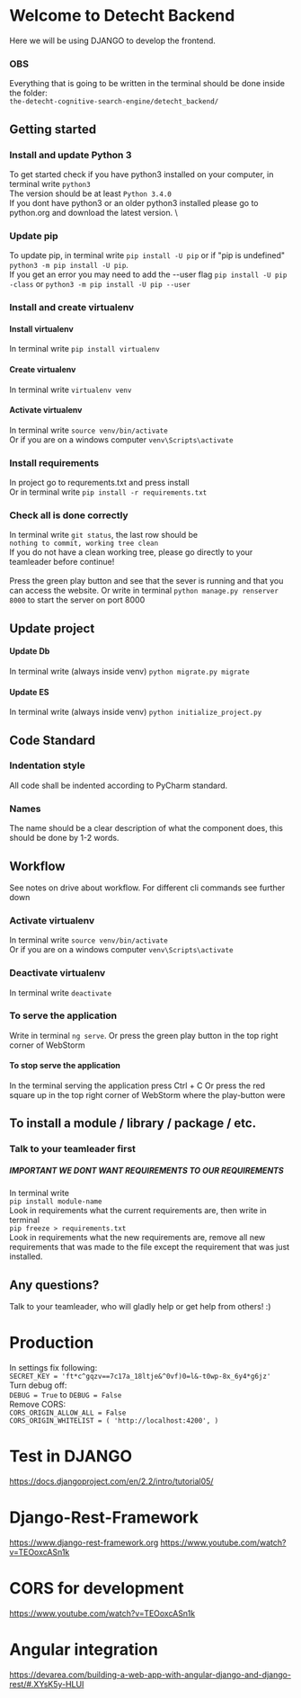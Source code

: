 # Welcome to Detecht Backend
Here we will be using DJANGO to develop the frontend. 

### OBS
Everything that is going to be written in the terminal should be done inside the folder: \
`the-detecht-cognitive-search-engine/detecht_backend/`


## Getting started

### Install and update Python 3
To get started check if you have python3 installed on your computer, in terminal write
`python3`\
The version should be at least
`Python 3.4.0`\
If you dont have python3 or an older python3 installed please go to python.org and download the latest version. \

### Update pip
To update pip, in terminal write
`pip install -U pip`
or if "pip is undefined"
`python3 -m pip install -U pip`.\
If you get an error you may need to add the --user flag
`pip install -U pip -class` or `python3 -m pip install -U pip --user`

### Install and create virtualenv
#### Install virtualenv
In terminal write
`pip install virtualenv`

#### Create virtualenv
In terminal write
`virtualenv venv`

#### Activate virtualenv
In terminal write
`source venv/bin/activate`\
Or if you are on a windows computer
`venv\Scripts\activate`

### Install requirements
In project go to requrements.txt and press install\
Or in terminal write
`pip install -r requirements.txt`

### Check all is done correctly
In terminal write 
`git status`,
the last row should be \
`nothing to commit, working tree clean` \
If you do not have a clean working tree, please go directly to your teamleader before continue! \
\
Press the green play button and see that the sever is running and that you can access the website. 
Or write in terminal `python manage.py renserver 8000` to start the server on port 8000


## Update project
#### Update Db
In terminal write (always inside venv)
`python migrate.py migrate`
#### Update ES
In terminal write (always inside venv)
`python initialize_project.py`


## Code Standard

### Indentation style
All code shall be indented according to PyCharm standard. 

### Names
The name should be a clear description of what the component does, this should be done by 1-2 words.


## Workflow
See notes on drive about workflow.
For different cli commands see further down 

### Activate virtualenv
In terminal write
`source venv/bin/activate`\
Or if you are on a windows computer
`venv\Scripts\activate`

### Deactivate virtualenv
In terminal write
`deactivate`

### To serve the application 
Write in terminal
`ng serve`. 
Or press the green play button in the top right corner of WebStorm

#### To stop serve the application
In the terminal serving the application press Ctrl + C
Or press the red square up in the top right corner of WebStorm where the play-button were


## To install a module / library / package / etc. 
### Talk to your teamleader first
##### IMPORTANT WE DONT WANT REQUIREMENTS TO OUR REQUIREMENTS
In terminal write \
`pip install module-name`\
Look in requirements what the current requirements are, then write in terminal\
`pip freeze > requirements.txt`\
Look in requirements what the new requirements are, remove all new requirements that was made to the file except
the requirement that was just installed.

## Any questions?
Talk to your teamleader, who will gladly help or get help from others! :)


# Production
In settings fix following:\
`SECRET_KEY = 'ft*c^gqzv==7c17a_18ltje&^0vf)0=l&-t0wp-8x_6y4*g6jz'`\
Turn debug off: \
`DEBUG = True` to `DEBUG = False`\
Remove CORS:\
`CORS_ORIGIN_ALLOW_ALL = False`\
`CORS_ORIGIN_WHITELIST = (
    'http://localhost:4200',
)`


# Test in DJANGO
https://docs.djangoproject.com/en/2.2/intro/tutorial05/

# Django-Rest-Framework
https://www.django-rest-framework.org
https://www.youtube.com/watch?v=TEOoxcASn1k

# CORS for development
https://www.youtube.com/watch?v=TEOoxcASn1k

# Angular integration
https://devarea.com/building-a-web-app-with-angular-django-and-django-rest/#.XYsK5y-HLUI



